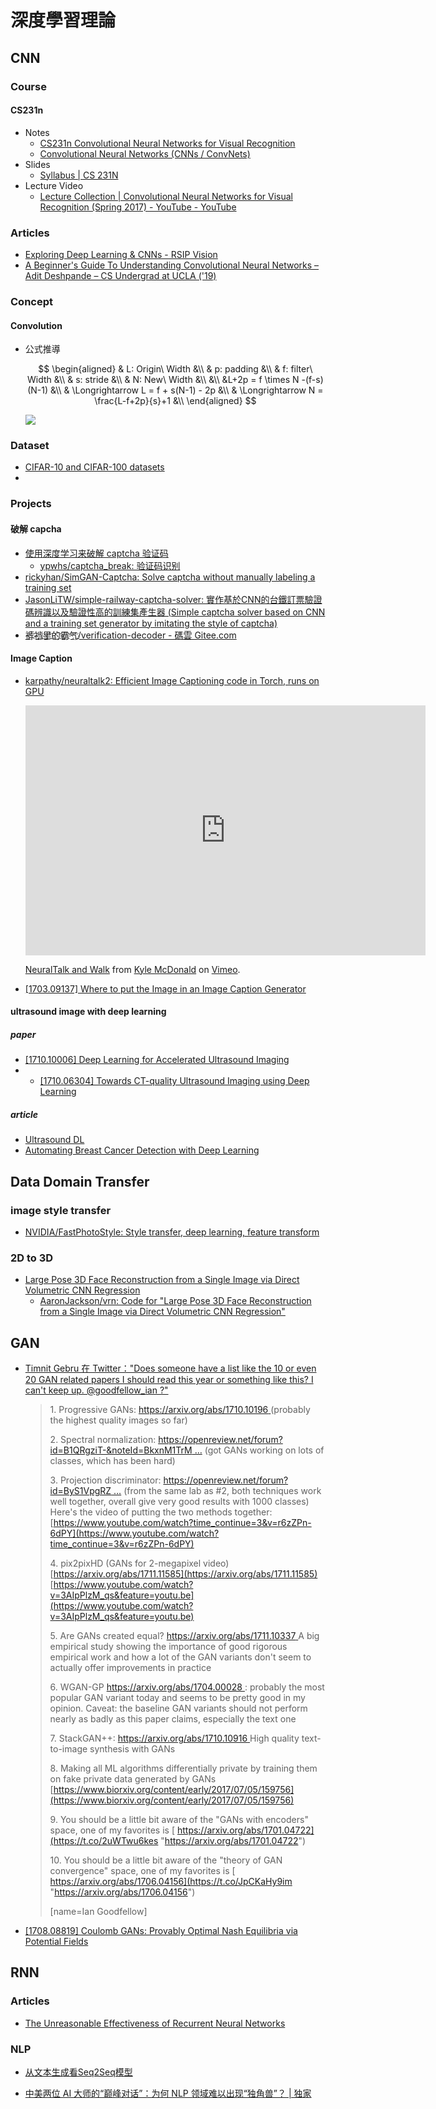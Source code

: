 # 深度學習理論


## CNN 

### Course

#### CS231n
- Notes
    - [CS231n Convolutional Neural Networks for Visual Recognition](https://cs231n.github.io/convolutional-networks/)
    - [Convolutional Neural Networks (CNNs / ConvNets)](https://cs231n.github.io/)
- Slides
    - [Syllabus | CS 231N](http://cs231n.stanford.edu/syllabus.html)
- Lecture Video
    - [Lecture Collection | Convolutional Neural Networks for Visual Recognition (Spring 2017) - YouTube - YouTube](https://www.youtube.com/playlist?list=PL3FW7Lu3i5JvHM8ljYj-zLfQRF3EO8sYv)


### Articles
- [Exploring Deep Learning & CNNs - RSIP Vision](https://www.rsipvision.com/exploring-deep-learning/)
- [A Beginner's Guide To Understanding Convolutional Neural Networks – Adit Deshpande – CS Undergrad at UCLA ('19)](https://adeshpande3.github.io/adeshpande3.github.io/A-Beginner%27s-Guide-To-Understanding-Convolutional-Neural-Networks/)


### Concept

#### Convolution

- 公式推導

    $$
    \begin{aligned}
    & L: Origin\ Width &\\
    & p: padding &\\
    & f: filter\ Width &\\
    & s: stride &\\
    & N: New\ Width &\\
    &\\
    &L+2p = f \times N -(f-s)(N-1) &\\
    & \Longrightarrow L = f + s(N-1) - 2p &\\
    & \Longrightarrow N = \frac{L-f+2p}{s}+1 &\\
    \end{aligned}
    $$

    ![](https://screenshotscdn.firefoxusercontent.com/images/4ca43278-1643-4e84-8aa4-b9f4bb8545b1.png)





### Dataset

- [CIFAR-10 and CIFAR-100 datasets](https://www.cs.toronto.edu/~kriz/cifar.html)
- 

### Projects

#### 破解 capcha

- [使用深度学习来破解 captcha 验证码](https://zhuanlan.zhihu.com/p/26078299)
    - [ypwhs/captcha_break: 验证码识别](https://github.com/ypwhs/captcha_break)
- [rickyhan/SimGAN-Captcha: Solve captcha without manually labeling a training set](https://github.com/rickyhan/SimGAN-Captcha)
- [JasonLiTW/simple-railway-captcha-solver: 實作基於CNN的台鐵訂票驗證碼辨識以及驗證性高的訓練集產生器 (Simple captcha solver based on CNN and a training set generator by imitating the style of captcha)](https://github.com/JasonLiTW/simple-railway-captcha-solver)
- [裤҉裆҉里҉的҉霸҉气҉/verification-decoder - 碼雲 Gitee.com](https://gitee.com/kdldbq/verification-decoder?from=weekmail)


#### Image Caption

- [karpathy/neuraltalk2: Efficient Image Captioning code in Torch, runs on GPU](https://github.com/karpathy/neuraltalk2)

    <iframe src="https://player.vimeo.com/video/146492001" width="640" height="400" frameborder="0" webkitallowfullscreen mozallowfullscreen allowfullscreen></iframe>
    <p><a href="https://vimeo.com/146492001">NeuralTalk and Walk</a> from <a href="https://vimeo.com/kylemcdonald">Kyle McDonald</a> on <a href="https://vimeo.com">Vimeo</a>.</p>

- [[1703.09137] Where to put the Image in an Image Caption Generator](https://arxiv.org/abs/1703.09137)


#### ultrasound image with deep learning

##### paper
- [[1710.10006] Deep Learning for Accelerated Ultrasound Imaging](https://arxiv.org/abs/1710.10006)
- - [[1710.06304] Towards CT-quality Ultrasound Imaging using Deep Learning](https://arxiv.org/abs/1710.06304)

##### article
- [Ultrasound DL](http://deepultrasound.ai/)
- [Automating Breast Cancer Detection with Deep Learning](https://blog.insightdatascience.com/automating-breast-cancer-detection-with-deep-learning-d8b49da17950)



## Data Domain Transfer

### image style transfer

- [NVIDIA/FastPhotoStyle: Style transfer, deep learning, feature transform](https://github.com/NVIDIA/FastPhotoStyle)


### 2D to 3D

- [Large Pose 3D Face Reconstruction from a Single Image via Direct Volumetric CNN Regression](http://aaronsplace.co.uk/papers/jackson2017recon/)
    - [AaronJackson/vrn: Code for "Large Pose 3D Face Reconstruction from a Single Image via Direct Volumetric CNN Regression"](https://github.com/AaronJackson/vrn)


## GAN

- [Timnit Gebru 在 Twitter："Does someone have a list like the 10 or even 20 GAN related papers I should read this year or something like this? I can't keep up. @goodfellow_ian ?"](https://twitter.com/timnitGebru/status/968242968007200769)

    > 1\. Progressive GANs: [ https://arxiv.org/abs/1710.10196  ](https://t.co/UEFhewds2M "https://arxiv.org/abs/1710.10196") (probably the highest quality images so far)
    > 
    > 2\. Spectral normalization: [ https://openreview.net/forum?id=B1QRgziT-&noteId=BkxnM1TrM …](https://t.co/tt2os9H1Py "https://openreview.net/forum?id=B1QRgziT-&noteId=BkxnM1TrM") (got GANs working on lots of classes, which has been hard)
    > 
    > 3\. Projection discriminator: [ https://openreview.net/forum?id=ByS1VpgRZ …](https://t.co/qG1xwu1PuX "https://openreview.net/forum?id=ByS1VpgRZ") (from the same lab as #2, both techniques work well together, overall give very good results with 1000 classes) Here's the video of putting the two methods together: [https://www.youtube.com/watch?time_continue=3&v=r6zZPn-6dPY](https://www.youtube.com/watch?time_continue=3&v=r6zZPn-6dPY)
    > 
    > 4\. pix2pixHD (GANs for 2-megapixel video) [https://arxiv.org/abs/1711.11585](https://arxiv.org/abs/1711.11585)
    > [https://www.youtube.com/watch?v=3AIpPlzM_qs&feature=youtu.be](https://www.youtube.com/watch?v=3AIpPlzM_qs&feature=youtu.be) 
    > 
    > 
    > 5\. Are GANs created equal? [ https://arxiv.org/abs/1711.10337  ](https://t.co/4dIIOjPBC3 "https://arxiv.org/abs/1711.10337") A big empirical study showing the importance of good rigorous empirical work and how a lot of the GAN variants don't seem to actually offer improvements in practice 
    > 
    > 
    > 6\. WGAN-GP [ https://arxiv.org/abs/1704.00028  ](https://t.co/zJ6ZDSdz7w "https://arxiv.org/abs/1704.00028") : probably the most popular GAN variant today and seems to be pretty good in my opinion. Caveat: the baseline GAN variants should not perform nearly as badly as this paper claims, especially the text one
    > 
    > 7\. StackGAN++: [ https://arxiv.org/abs/1710.10916  ](https://t.co/ccOlTNW43F "https://arxiv.org/abs/1710.10916") High quality text-to-image synthesis with GANs
    > 
    > 8\. Making all ML algorithms differentially private by training them on fake private data generated by GANs [https://www.biorxiv.org/content/early/2017/07/05/159756](https://www.biorxiv.org/content/early/2017/07/05/159756)
    > 
    > 9\. You should be a little bit aware of the "GANs with encoders" space, one of my favorites is [ https://arxiv.org/abs/1701.04722](https://t.co/2uWTwu6kes "https://arxiv.org/abs/1701.04722")
    > 
    > 10\. You should be a little bit aware of the "theory of GAN convergence" space, one of my favorites is [ https://arxiv.org/abs/1706.04156](https://t.co/JpCKaHy9im "https://arxiv.org/abs/1706.04156")
    > 
    > [name=Ian Goodfellow]


- [[1708.08819] Coulomb GANs: Provably Optimal Nash Equilibria via Potential Fields](https://arxiv.org/abs/1708.08819)


## RNN


### Articles

- [The Unreasonable Effectiveness of Recurrent Neural Networks](https://karpathy.github.io/2015/05/21/rnn-effectiveness/)


### NLP

- [从文本生成看Seq2Seq模型](https://zhuanlan.zhihu.com/p/29967933)

- [中美两位 AI 大师的“巅峰对话”：为何 NLP 领域难以出现“独角兽”？ | 独家](https://zhuanlan.zhihu.com/p/33970936)

